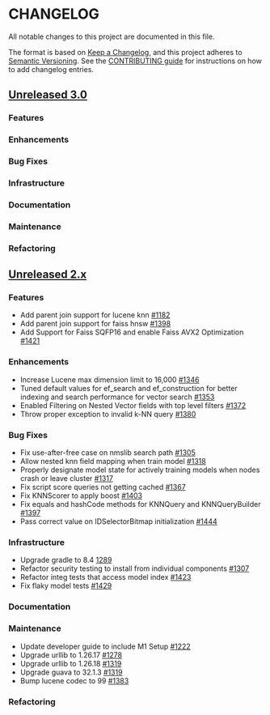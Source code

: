 # CHANGELOG
All notable changes to this project are documented in this file.

The format is based on [Keep a Changelog](https://keepachangelog.com/en/1.0.0/), and this project adheres to [Semantic Versioning](https://semver.org/spec/v2.0.0.html). See the [CONTRIBUTING guide](./CONTRIBUTING.md#Changelog) for instructions on how to add changelog entries.

## [Unreleased 3.0](https://github.com/opensearch-project/k-NN/compare/2.x...HEAD)
### Features
### Enhancements
### Bug Fixes
### Infrastructure
### Documentation
### Maintenance
### Refactoring

## [Unreleased 2.x](https://github.com/opensearch-project/k-NN/compare/2.12...2.x)
### Features
* Add parent join support for lucene knn [#1182](https://github.com/opensearch-project/k-NN/pull/1182)
* Add parent join support for faiss hnsw [#1398](https://github.com/opensearch-project/k-NN/pull/1398)
* Add Support for Faiss SQFP16 and enable Faiss AVX2 Optimization [#1421](https://github.com/opensearch-project/k-NN/pull/1421)
### Enhancements
* Increase Lucene max dimension limit to 16,000 [#1346](https://github.com/opensearch-project/k-NN/pull/1346)
* Tuned default values for ef_search and ef_construction for better indexing and search performance for vector search [#1353](https://github.com/opensearch-project/k-NN/pull/1353)
* Enabled Filtering on Nested Vector fields with top level filters [#1372](https://github.com/opensearch-project/k-NN/pull/1372)
* Throw proper exception to invalid k-NN query [#1380](https://github.com/opensearch-project/k-NN/pull/1380)
### Bug Fixes
* Fix use-after-free case on nmslib search path [#1305](https://github.com/opensearch-project/k-NN/pull/1305)
* Allow nested knn field mapping when train model [#1318](https://github.com/opensearch-project/k-NN/pull/1318)
* Properly designate model state for actively training models when nodes crash or leave cluster [#1317](https://github.com/opensearch-project/k-NN/pull/1317)
* Fix script score queries not getting cached [#1367](https://github.com/opensearch-project/k-NN/pull/1367)
* Fix KNNScorer to apply boost [#1403](https://github.com/opensearch-project/k-NN/pull/1403)
* Fix equals and hashCode methods for KNNQuery and KNNQueryBuilder [#1397](https://github.com/opensearch-project/k-NN/pull/1397)
* Pass correct value on IDSelectorBitmap initialization [#1444](https://github.com/opensearch-project/k-NN/pull/1444)
### Infrastructure
* Upgrade gradle to 8.4 [1289](https://github.com/opensearch-project/k-NN/pull/1289)
* Refactor security testing to install from individual components [#1307](https://github.com/opensearch-project/k-NN/pull/1307)
* Refactor integ tests that access model index [#1423](https://github.com/opensearch-project/k-NN/pull/1423)
* Fix flaky model tests [#1429](https://github.com/opensearch-project/k-NN/pull/1429)
### Documentation
### Maintenance
* Update developer guide to include M1 Setup [#1222](https://github.com/opensearch-project/k-NN/pull/1222)
* Upgrade urllib to 1.26.17 [#1278](https://github.com/opensearch-project/k-NN/pull/1278)
* Upgrade urllib to 1.26.18 [#1319](https://github.com/opensearch-project/k-NN/pull/1319)
* Upgrade guava to 32.1.3 [#1319](https://github.com/opensearch-project/k-NN/pull/1319)
* Bump lucene codec to 99 [#1383](https://github.com/opensearch-project/k-NN/pull/1383)
### Refactoring
